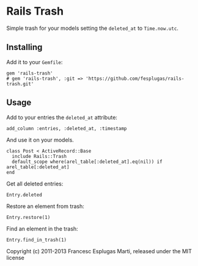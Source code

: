 # Rails Trash

Simple trash for your models setting the `deleted_at` to `Time.now.utc`.

## Installing

Add it to your `Gemfile`:

    gem 'rails-trash'
    # gem 'rails-trash', :git => 'https://github.com/fesplugas/rails-trash.git'

## Usage

Add to your entries the `deleted_at` attribute:

    add_column :entries, :deleted_at, :timestamp

And use it on your models.

    class Post < ActiveRecord::Base
      include Rails::Trash
      default_scope where(arel_table[:deleted_at].eq(nil)) if arel_table[:deleted_at]
    end

Get all deleted entries:

    Entry.deleted

Restore an element from trash:

    Entry.restore(1)

Find an element in the trash:

    Entry.find_in_trash(1)

Copyright (c) 2011-2013 Francesc Esplugas Marti, released under the MIT license
